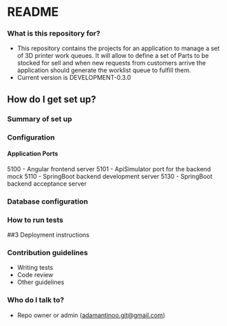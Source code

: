 # README #

### What is this repository for? ###

* This repository contains the projects for an application to manage a set of 3D printer work queues. It will allow to define a set of Parts to be stocked for sell and when new requests from customers arrive the application should generate the worklist queue to fulfill them.
* Current version is DEVELOPMENT-0.3.0

## How do I get set up? ###

### Summary of set up
### Configuration
#### Application Ports

5100 - Angular frontend server
5101 - ApiSimulator port for the backend mock
5110 - SpringBoot backend development server
5130 - SpringBoot backend acceptance server

### Database configuration
### How to run tests
##3 Deployment instructions

### Contribution guidelines ###

* Writing tests
* Code review
* Other guidelines

### Who do I talk to? ###

* Repo owner or admin (adamantinoo.git@gmail.com)
